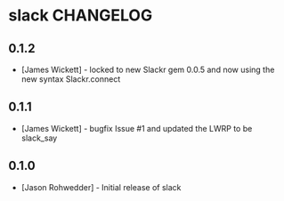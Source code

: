 slack CHANGELOG
===============

0.1.2
-----
- [James Wickett] - locked to new Slackr gem 0.0.5 and now using the new syntax Slackr.connect

0.1.1
-----
- [James Wickett] - bugfix Issue #1 and updated the LWRP to be slack_say 

0.1.0
-----
- [Jason Rohwedder] - Initial release of slack

